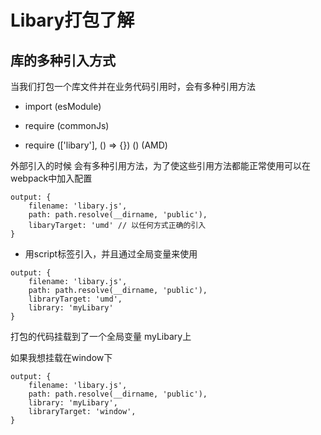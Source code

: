 # Libary打包了解

## 库的多种引入方式
当我们打包一个库文件并在业务代码引用时，会有多种引用方法

- import (esModule)

- require (commonJs)

- require (['libary'], () => {}) () (AMD)

外部引入的时候 会有多种引用方法，为了使这些引用方法都能正常使用可以在webpack中加入配置

```
output: {
    filename: 'libary.js',
    path: path.resolve(__dirname, 'public'),
    libaryTarget: 'umd' // 以任何方式正确的引入
}
```

- 用script标签引入，并且通过全局变量来使用

```
output: {
    filename: 'libary.js',
    path: path.resolve(__dirname, 'public'),
    libraryTarget: 'umd',
    library: 'myLibary'
}
```
打包的代码挂载到了一个全局变量 myLibary上

如果我想挂载在window下
```
output: {
    filename: 'libary.js',
    path: path.resolve(__dirname, 'public'),
    library: 'myLibary',
    libraryTarget: 'window',
}
```


